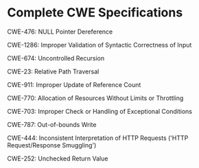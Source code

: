 

# Complete CWE Specifications

CWE-476: NULL Pointer Dereference

CWE-1286: Improper Validation of Syntactic Correctness of Input

CWE-674: Uncontrolled Recursion

CWE-23: Relative Path Traversal

CWE-911: Improper Update of Reference Count

CWE-770: Allocation of Resources Without Limits or Throttling

CWE-703: Improper Check or Handling of Exceptional Conditions

CWE-787: Out-of-bounds Write

CWE-444: Inconsistent Interpretation of HTTP Requests ('HTTP Request/Response Smuggling')

CWE-252: Unchecked Return Value